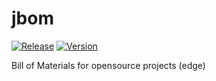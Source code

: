 # jbom

[![Release](https://github.com/memoria-io/jbom/workflows/Release/badge.svg)](https://github.com/memoria-io/jbom/actions?query=workflow%3ARelease)
[![Version](https://img.shields.io/github/v/release/memoria-io/jbom?label=Version&logo=github&style=for-the-badge)](https://github.com/memoria-io/jbom/releases/latest)

Bill of Materials for opensource projects (edge)

